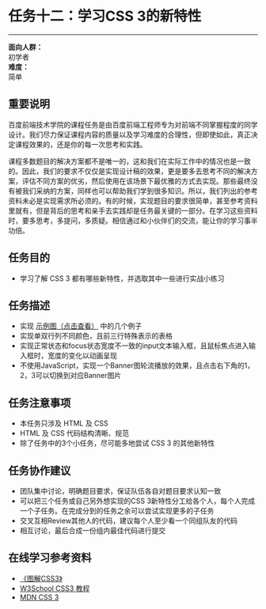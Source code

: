 # 任务十二：学习CSS 3的新特性
--------

**面向人群：**  
初学者  
**难度：**  
简单  

## 重要说明

百度前端技术学院的课程任务是由百度前端工程师专为对前端不同掌握程度的同学设计。我们尽力保证课程内容的质量以及学习难度的合理性，但即使如此，真正决定课程效果的，还是你的每一次思考和实践。

课程多数题目的解决方案都不是唯一的，这和我们在实际工作中的情况也是一致的。因此，我们的要求不仅仅是实现设计稿的效果，更是要多去思考不同的解决方案，评估不同方案的优劣，然后使用在该场景下最优雅的方式去实现。那些最终没有被我们采纳的方案，同样也可以帮助我们学到很多知识。所以，我们列出的参考资料未必是实现需求所必须的。有的时候，实现题目的要求很简单，甚至参考资料里就有，但是背后的思考和亲手去实践却是任务最关键的一部分。在学习这些资料时，要多思考，多提问，多质疑。相信通过和小伙伴们的交流，能让你的学习事半功倍。

## 任务目的

+ 学习了解 CSS 3 都有哪些新特性，并选取其中一些进行实战小练习

## 任务描述

+ 实现 [示例图（点击查看）](task_1_12_1.jpg) 中的几个例子
+ 实现单双行列不同颜色，且前三行特殊表示的表格
+ 实现正常状态和focus状态宽度不一致的input文本输入框，且鼠标焦点进入输入框时，宽度的变化以动画呈现
+ 不使用JavaScript，实现一个Banner图轮流播放的效果，且点击右下角的1，2，3可以切换到对应Banner图片

## 任务注意事项

+ 本任务只涉及 HTML 及 CSS
+ HTML 及 CSS 代码结构清晰、规范
+ 除了任务中的3个小任务，尽可能多地尝试 CSS 3 的其他新特性

## 任务协作建议

+ 团队集中讨论，明确题目要求，保证队伍各自对题目要求认知一致
+ 可以把三个任务或自己另外想实现的CSS 3新特性分工给各个人，每个人完成一个子任务。在完成分到的任务之余可以尝试实现更多的子任务
+ 交叉互相Review其他人的代码，建议每个人至少看一个同组队友的代码
+ 相互讨论，最后合成一份组内最佳代码进行提交

## 在线学习参考资料

+ [《图解CSS3》](https://book.douban.com/subject/25920727/)
+ [W3School CSS3 教程](http://www.w3school.com.cn/css3/index.asp)
+ [MDN CSS 3](https://developer.mozilla.org/zh-CN/docs/Web/CSS/CSS3)
